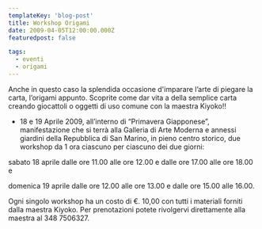 ```yaml
---
templateKey: 'blog-post'
title: Workshop Origami
date: 2009-04-05T12:00:00.000Z
featuredpost: false

tags:
  - eventi
  - origami
---
```



Anche in questo caso la splendida occasione d'imparare l’arte di piegare la carta, l’origami appunto. Scoprite come dar vita a della semplice carta creando giocattoli o oggetti di uso comune con la maestra Kiyoko!! 

  - 18 e 19 Aprile 2009, all’interno di “Primavera Giapponese”, manifestazione che si terrà alla Galleria di Arte Moderna e annessi giardini della Repubblica di San Marino, in pieno centro storico, 
 due workshop da 1 ora ciascuno per ciascuno dei due giorni: 

 sabato 18 aprile dalle ore 11.00 alle ore 12.00 e dalle ore 17.00 alle ore 18.00 e 

 domenica 19 aprile dalle ore 12.00 alle ore 13.00 e dalle ore 15.00 alle 16.00. 

 Ogni singolo workshop ha un costo di €. 10,00 con tutti i materiali forniti dalla maestra Kiyoko. Per prenotazioni potete rivolgervi direttamente alla maestra al 348 7506327. 

